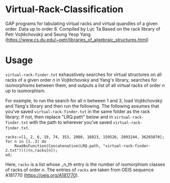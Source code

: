 # Virtual-Rack-Classification
GAP programs for tabulating virtual racks and virtual quandles of a given order. Data up to order 8.
Compiled by Lực Ta
Based on the rack library of Petr Vojtěchovský and Seung Yeop Yang (https://www.cs.du.edu/~petr/libraries_of_algebraic_structures.html)

# Usage
`virtual-rack-finder.txt` exhaustively searches for virtual structures on all racks of a given order _n_ in Vojtěchovský and Yang's library, searches for isomorphisms between them, and outputs a list of all virtual racks of order _n_ up to isomorphism.

For example, to run the search for all _n_ between 1 and 3, load Vojtěchovský and Yang's library and then run the following. The following assumes that you've saved `virtual-rack-finder.txt` in the same folder as the rack library; if not, then replace "LRQ.path" below and in `virtual-rack-finder.txt` with the path to wherever you've saved `virtual-rack-finder.txt`.
```
racks:=[1, 2, 6, 19, 74, 353, 2080, 16023, 159526, 2093244, 36265070];
for n in [1..3] do
	ReadAsFunction(Concatenation(LRQ.path, "virtual-rack-finder-2.txt"))()(n,racks[n]);
od;
```
Here, `racks` is a list whose _n_th entry is the number of isomorphism classes of racks of order _n_. The entries of `racks` are taken from OEIS sequence A181770 (https://oeis.org/A181770).
